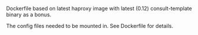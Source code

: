 Dockerfile based on latest haproxy image with latest (0.12) consult-template binary as a bonus.

The config files needed to be mounted in. See Dockerfile for details.